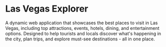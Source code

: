 # Las Vegas Explorer
A dynamic web application that showcases the best places to visit in Las Vegas, including top attractions, events, hotels, dining, and entertainment options. Designed to help tourists and locals discover what's happening in the city, plan trips, and explore must-see destinations - all in one place.
